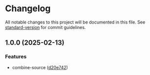 # Changelog

All notable changes to this project will be documented in this file. See [standard-version](https://github.com/conventional-changelog/standard-version) for commit guidelines.

## 1.0.0 (2025-02-13)


### Features

* combine-source ([d20e742](https://github.com/noyobo/combine-source/commit/d20e742b1cdcf8ca5902b80581b4019ecd12a27e))
